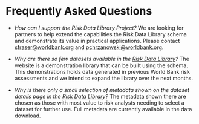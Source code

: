 # Frequently Asked Questions

- _How can I support the Risk Data Library Project?_ We are looking for partners to help extend the capabilities the Risk Data Library schema and demonstrate its value in practical applications. Please contact <sfraser@worldbank.org> and <pchrzanowski@worldbank.org>.

- _Why are there so few datasets available in the [Risk Data Library](https://riskdatalibrary.org)?_ The website is a demonstration library that can be built using the schema. This demonstrations holds data generated in previous World Bank risk assessments and we intend to expand the library over the next months.

- _Why is there only a small selection of metadata shown on the dataset details page in the [Risk Data Library](https://riskdatalibrary.org)?_ The metadata shown there are chosen as those with most value to risk analysts needing to select a dataset for further use. Full metadata are currently available in the data download.
